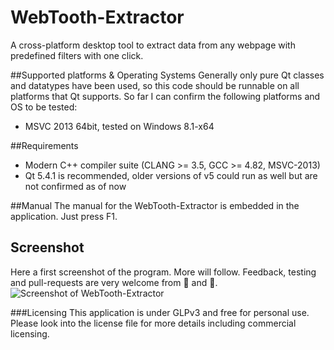 # WebTooth-Extractor
A cross-platform desktop tool to extract data from any webpage with predefined filters with one click.

##Supported platforms & Operating Systems
Generally only pure Qt classes and datatypes have been used, so this code should be runnable on all platforms that Qt supports. So far I can confirm the following platforms and OS to be tested:
* MSVC 2013 64bit, tested on Windows 8.1-x64

##Requirements
* Modern C++ compiler suite (CLANG >= 3.5, GCC >= 4.82, MSVC-2013)
* Qt 5.4.1 is recommended, older versions of v5 could run as well but are not confirmed as of now

##Manual
The manual for the WebTooth-Extractor is embedded in the application. Just press F1.

## Screenshot
Here a first screenshot of the program. More will follow. Feedback, testing and pull-requests are very welcome from :girl: and :boy:.
![Screenshot of WebTooth-Extractor](http://i.imgur.com/MstgpLY.png)

###Licensing
This application is under GLPv3 and free for personal use. Please look into the license file for more details including commercial licensing.
